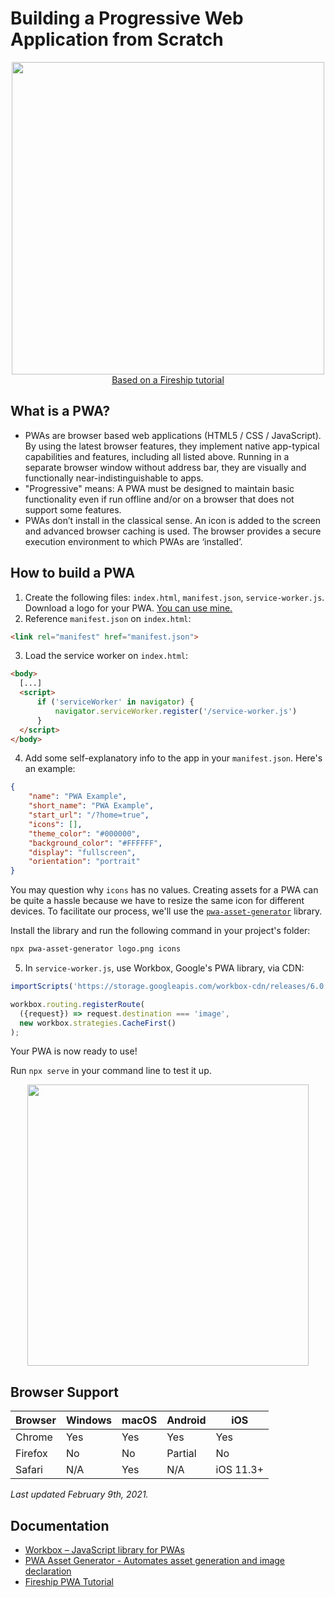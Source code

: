 # Building a Progressive Web Application from Scratch 
<p align="center">
  <img width="500px" src="https://insight-wellcode.s3.ap-southeast-1.amazonaws.com/2t6da9n9rye3g2z9az9rn60lc7or?response-content-disposition=inline%3B%20filename%3D%220b04fc423e0da4bc.png%22%3B%20filename%2A%3DUTF-8%27%270b04fc423e0da4bc.png&response-content-type=image%2Fpng&X-Amz-Algorithm=AWS4-HMAC-SHA256&X-Amz-Credential=AKIAQS376IWIQJGFP2HL%2F20210209%2Fap-southeast-1%2Fs3%2Faws4_request&X-Amz-Date=20210209T172831Z&X-Amz-Expires=300&X-Amz-SignedHeaders=host&X-Amz-Signature=d3aacb710fcc838c3a7b8c35ce01144427a15aeefbb9b8fe5bc72c655571b524">
  <br>
  <a href="https://www.youtube.com/watch?v=sFsRylCQblw">Based on a Fireship tutorial</a>
  
## What is a PWA?
- PWAs are browser based web applications (HTML5 / CSS / JavaScript). By using the latest browser features, they implement native app-typical capabilities and features, including all listed above. Running in a separate browser window without address bar, they are visually and functionally near-indistinguishable to apps. 
- "Progressive" means: A PWA must be designed to maintain basic functionality even if run offline and/or on a browser that does not support some features. 
- PWAs don’t install in the classical sense. An icon is added to the screen and advanced browser caching is used. The browser provides a secure execution environment to which PWAs are ‘installed’.

## How to build a PWA
1. Create the following files: `index.html`, `manifest.json`, `service-worker.js`. Download a logo for your PWA. [You can use mine.](https://github.com/pedrochamberlain/pwa-example/blob/main/logo.png)
2. Reference `manifest.json` on `index.html`:
```html
<link rel="manifest" href="manifest.json">
```
3. Load the service worker on `index.html`:
```html
<body>
  [...]
  <script> 
      if ('serviceWorker' in navigator) {
          navigator.serviceWorker.register('/service-worker.js')
      }
  </script>
</body>
```
4. Add some self-explanatory info to the app in your `manifest.json`. Here's an example:
```json
{
    "name": "PWA Example",
    "short_name": "PWA Example",
    "start_url": "/?home=true",
    "icons": [],
    "theme_color": "#000000",
    "background_color": "#FFFFFF",
    "display": "fullscreen",
    "orientation": "portrait"
}
```
You may question why `icons` has no values. Creating assets for a PWA can be quite a hassle because we have to resize the same icon for different devices. To facilitate our process, we'll use the [`pwa-asset-generator`](https://github.com/onderceylan/pwa-asset-generator) library. 

Install the library and run the following command in your project's folder:
```zsh
npx pwa-asset-generator logo.png icons
```
5. In `service-worker.js`, use Workbox, Google's PWA library, via CDN:
```javascript
importScripts('https://storage.googleapis.com/workbox-cdn/releases/6.0.2/workbox-sw.js');

workbox.routing.registerRoute(
  ({request}) => request.destination === 'image',
  new workbox.strategies.CacheFirst()
);
```

Your PWA is now ready to use!

Run `npx serve` in your command line to test it up.

<div align="center">
  <img width="450px" src="https://imgur.com/gHpJ7iI.jpg">
</div>


## Browser Support
Browser|Windows|macOS|Android|iOS|
-------|-------|-----|-------|---|
Chrome|Yes|Yes|Yes|Yes|
Firefox|No|No|Partial|No|
Safari|N/A|Yes|N/A|iOS 11.3+|

*Last updated February 9th, 2021.*
 
## Documentation
- [Workbox – JavaScript library for PWAs](https://developers.google.com/web/tools/workbox/modules/workbox-sw)
- [PWA Asset Generator - Automates asset generation and image declaration](https://github.com/onderceylan/pwa-asset-generator)
- [Fireship PWA Tutorial](https://www.youtube.com/watch?v=sFsRylCQblw)
